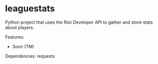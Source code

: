 leaguestats
===========

Python project that uses the Riot Developer API to gather and store stats about players.

Features:
* Soon (TM)

Dependencies:
requests

